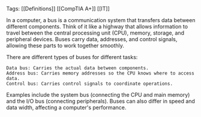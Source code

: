 Tags: [[Definitions]] [[CompTIA A+]] [[IT]] 

In a computer, a bus is a communication system that transfers data between different components. Think of it like a highway that allows information to travel between the central processing unit (CPU), memory, storage, and peripheral devices. Buses carry data, addresses, and control signals, allowing these parts to work together smoothly.

There are different types of buses for different tasks:

    Data bus: Carries the actual data between components.
    Address bus: Carries memory addresses so the CPU knows where to access data.
    Control bus: Carries control signals to coordinate operations.

Examples include the system bus (connecting the CPU and main memory) and the I/O bus (connecting peripherals). Buses can also differ in speed and data width, affecting a computer's performance.